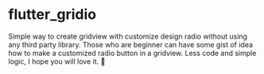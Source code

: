 # flutter_gridio
Simple way to create gridview with customize design radio without using any third party library. Those who are beginner can have some gist of idea how to make a customized radio button in a gridview. Less code and simple logic, I hope you will love it. :star_struck:
